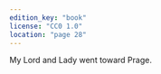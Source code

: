 ```yaml
---
edition_key: "book"
license: "CC0 1.0"
location: "page 28"
---
```

My Lord
and Lady went toward Prage.
